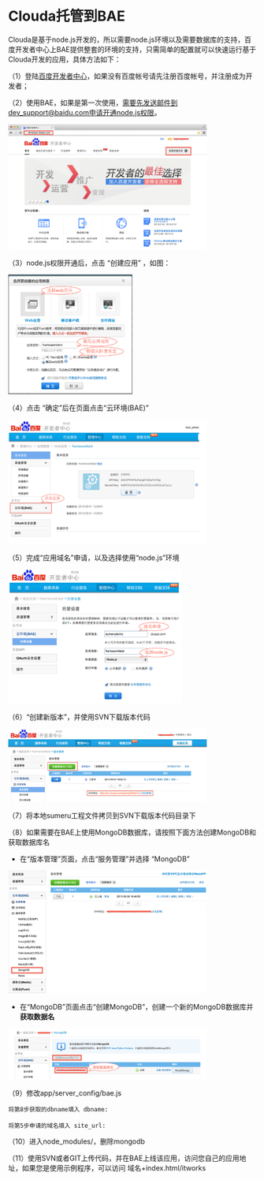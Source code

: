 # Clouda托管到BAE


Clouda是基于node.js开发的，所以需要node.js环境以及需要数据库的支持，百度开发者中心上BAE提供整套的环境的支持，只需简单的配置就可以快速运行基于Clouda开发的应用，具体方法如下：


（1）登陆[百度开发者中心](http://developer.baidu.com)，如果没有百度帐号请先注册百度帐号，并注册成为开发者；


（2）使用BAE，如果是第一次使用，需要先发送邮件到dev_support@baidu.com申请开通node.js权限。

<img style="max-width: 80%;;" src="./images/intro_4_2.png">

（3）node.js权限开通后，点击 “创建应用” ，如图：

<img style="max-width: 50%;;" src="./images/intro_4_3.png">

（4）点击 “确定”后在页面点击“云环境(BAE)”

<img style="max-width: 80%;;" src="./images/intro_4_4.png">

（5）完成“应用域名”申请，以及选择使用“node.js”环境

<img style="max-width: 70%;;" src="./images/intro_4_5.png">

（6）“创建新版本”，并使用SVN下载版本代码

<img style="max-width: 80%;;" src="./images/intro_4_6.png">

（7）将本地sumeru工程文件拷贝到SVN下载版本代码目录下
	
（8）如果需要在BAE上使用MongoDB数据库，请按照下面方法创建MongoDB和获取数据库名

* 在“版本管理”页面，点击“服务管理”并选择 “MongoDB”

<img style="max-width: 80%;;" src="./images/selectMongo.png">


* 在“MongoDB”页面点击“创建MongoDB”，创建一个新的MongoDB数据库并**获取数据名**

<img style="max-width: 80%;;" src="./images/createMongo.png">

	 
（9）修改app/server_config/bae.js

    将第8步获取的dbname填入 dbname:

    将第5步申请的域名填入 site_url:

（10）进入node_modules/，删除mongodb

（11）使用SVN或者GIT上传代码，并在BAE上线该应用，访问您自己的应用地址，如果您是使用示例程序，可以访问 域名+index.html/itworks


